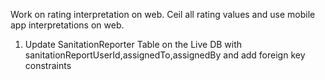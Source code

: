 Work on rating interpretation on web. Ceil all rating values and use mobile app interpretations on web.


1. Update SanitationReporter Table on the Live DB with sanitationReportUserId,assignedTo,assignedBy and add foreign key constraints